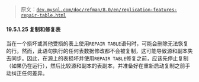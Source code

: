 > 原文：[`dev.mysql.com/doc/refman/8.0/en/replication-features-repair-table.html`](https://dev.mysql.com/doc/refman/8.0/en/replication-features-repair-table.html)

#### 19.5.1.25 复制和修复表

当在一个损坏或其他受损的表上使用`REPAIR TABLE`语句时，可能会删除无法恢复的行。然而，此语句执行的任何表数据修改都不会被复制，这可能导致源和副本失去同步。因此，在源上的表损坏并使用`REPAIR TABLE`修复之前，应该先停止复制（如果仍在运行），然后比较源和副本的表副本，并准备好在重新启动复制之前手动纠正任何差异。
